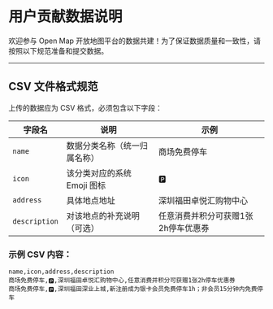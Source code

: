 # 用户贡献数据说明

欢迎参与 Open Map 开放地图平台的数据共建！为了保证数据质量和一致性，请按照以下规范准备和提交数据。

---

## CSV 文件格式规范

上传的数据应为 CSV 格式，必须包含以下字段：

| 字段名       | 说明                         | 示例                             |
| ------------ | ---------------------------- | -------------------------------- |
| `name`       | 数据分类名称（统一归属名称） | 商场免费停车                     |
| `icon`       | 该分类对应的系统 Emoji 图标  | 🅿️                              |
| `address`    | 具体地点地址                 | 深圳福田卓悦汇购物中心           |
| `description`| 对该地点的补充说明（可选）   | 任意消费并积分可获赠1张2h停车优惠券 |

### 示例 CSV 内容：

```csv
name,icon,address,description
商场免费停车,🅿️,深圳福田卓悦汇购物中心,任意消费并积分可获赠1张2h停车优惠券
商场免费停车,🅿️,深圳福田深业上城,新注册成为银卡会员免费停车1h；非会员15分钟内免费停车
